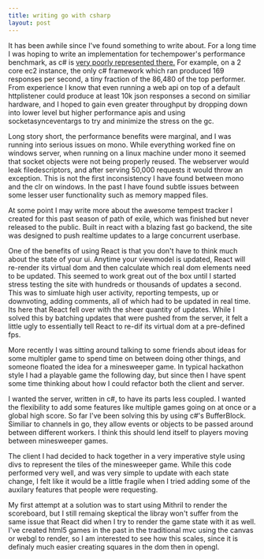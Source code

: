 ```yaml
---
title: writing go with csharp
layout: post
---
```


It has been awhile since I've found something to write about. For a long time I was hoping to write an implementation for techempower's performance benchmark, as c# is <a href="https://www.techempower.com/benchmarks/#section=data-r10&hw=ec2&test=json">very poorly represented there.</a> For example, on a 2 core ec2 instance, the only c# framework which ran produced 169 responses per second, a tiny fraction of the 86,480 of the top performer. From experience I know that even running a web api on top of a default httplistener could produce at least 10k json responses a second on similiar hardware, and I hoped to gain even greater throughput by dropping down into lower level but higher performance apis and using socketasynceventargs to try and minimize the stress on the gc.

Long story short, the performance benefits were marginal, and I was running into serious issues on mono. While everything worked fine on windows server, when running on a linux machine under mono it seemed that socket objects were not being properly reused. The webserver would leak filedescriptors, and after serving 50,000 requests it would throw an exception. This is not the first inconsistency I have found between mono and the clr on windows. In the past I have found subtle issues between some lesser user functionality such as memory mapped files.

At some point I may write more about the awesome tempest tracker I created for this past season of path of exile, which was finished but never released to the public. Built in react with a blazing fast go backend, the site was designed to push realtime updates to a large concurrent userbase.

One of the benefits of using React is that you don't have to think much about the state of your ui. Anytime your viewmodel is updated, React will re-render its virtual dom and then calculate which real dom elements need to be updated. This seemed to work great out of the box until I started stress testing the site with hundreds or thousands of updates a second. This was to simluate high user activity, reporting tempests, up or downvoting, adding comments, all of which had to be updated in real time. Its here that React fell over with the sheer quantity of updates. While I solved this by batching updates that were pushed from the server, it felt a little ugly to essentially tell React to re-dif its virtual dom at a pre-defined fps.

More recently I was sitting around talking to some friends about ideas for some multipler game to spend time on between doing other things, and someone floated the idea for a minesweeper game. In typical hackathon style I had a playable game the following day, but since then I have spent some time thinking about how I could refactor both the client and server.

I wanted the server, written in c#, to have its parts less coupled. I wanted the flexibility to add some features like multiple games going on at once or a global high score. So far I've been solving this by using c#'s BufferBlock. Similiar to channels in go, they allow events or objects to be passed around between different workers. I think this should lend itself to players moving between minesweeper games.

The client I had decided to hack together in a very imperative style using divs to represent the tiles of the minesweeper game. While this code performed very well, and was very simple to update with each state change, I felt like it would be a little fragile when I tried adding some of the auxilary features that people were requesting.

My first attempt at a solution was to start using Mithril to render the scoreboard, but I still remaing skeptical the libray won't suffer from the same issue that React did when I try to render the game state with it as well. I've created html5 games in the past in the traditional mvc using the canvas or webgl to render, so I am interested to see how this scales, since it is definaly much easier creating squares in the dom then in opengl.